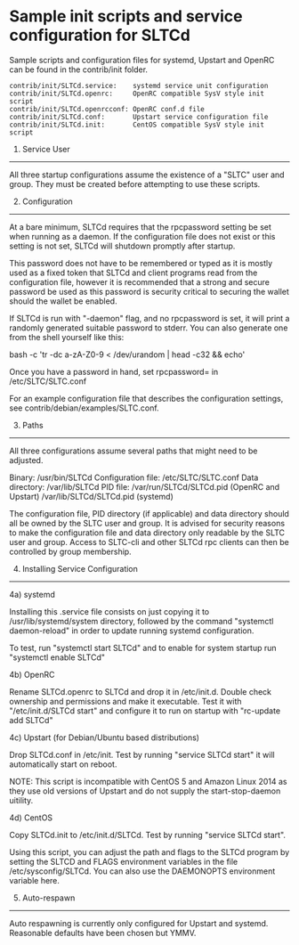 Sample init scripts and service configuration for SLTCd
==========================================================

Sample scripts and configuration files for systemd, Upstart and OpenRC
can be found in the contrib/init folder.

    contrib/init/SLTCd.service:    systemd service unit configuration
    contrib/init/SLTCd.openrc:     OpenRC compatible SysV style init script
    contrib/init/SLTCd.openrcconf: OpenRC conf.d file
    contrib/init/SLTCd.conf:       Upstart service configuration file
    contrib/init/SLTCd.init:       CentOS compatible SysV style init script

1. Service User
---------------------------------

All three startup configurations assume the existence of a "SLTC" user
and group.  They must be created before attempting to use these scripts.

2. Configuration
---------------------------------

At a bare minimum, SLTCd requires that the rpcpassword setting be set
when running as a daemon.  If the configuration file does not exist or this
setting is not set, SLTCd will shutdown promptly after startup.

This password does not have to be remembered or typed as it is mostly used
as a fixed token that SLTCd and client programs read from the configuration
file, however it is recommended that a strong and secure password be used
as this password is security critical to securing the wallet should the
wallet be enabled.

If SLTCd is run with "-daemon" flag, and no rpcpassword is set, it will
print a randomly generated suitable password to stderr.  You can also
generate one from the shell yourself like this:

bash -c 'tr -dc a-zA-Z0-9 < /dev/urandom | head -c32 && echo'

Once you have a password in hand, set rpcpassword= in /etc/SLTC/SLTC.conf

For an example configuration file that describes the configuration settings,
see contrib/debian/examples/SLTC.conf.

3. Paths
---------------------------------

All three configurations assume several paths that might need to be adjusted.

Binary:              /usr/bin/SLTCd
Configuration file:  /etc/SLTC/SLTC.conf
Data directory:      /var/lib/SLTCd
PID file:            /var/run/SLTCd/SLTCd.pid (OpenRC and Upstart)
                     /var/lib/SLTCd/SLTCd.pid (systemd)

The configuration file, PID directory (if applicable) and data directory
should all be owned by the SLTC user and group.  It is advised for security
reasons to make the configuration file and data directory only readable by the
SLTC user and group.  Access to SLTC-cli and other SLTCd rpc clients
can then be controlled by group membership.

4. Installing Service Configuration
-----------------------------------

4a) systemd

Installing this .service file consists on just copying it to
/usr/lib/systemd/system directory, followed by the command
"systemctl daemon-reload" in order to update running systemd configuration.

To test, run "systemctl start SLTCd" and to enable for system startup run
"systemctl enable SLTCd"

4b) OpenRC

Rename SLTCd.openrc to SLTCd and drop it in /etc/init.d.  Double
check ownership and permissions and make it executable.  Test it with
"/etc/init.d/SLTCd start" and configure it to run on startup with
"rc-update add SLTCd"

4c) Upstart (for Debian/Ubuntu based distributions)

Drop SLTCd.conf in /etc/init.  Test by running "service SLTCd start"
it will automatically start on reboot.

NOTE: This script is incompatible with CentOS 5 and Amazon Linux 2014 as they
use old versions of Upstart and do not supply the start-stop-daemon uitility.

4d) CentOS

Copy SLTCd.init to /etc/init.d/SLTCd. Test by running "service SLTCd start".

Using this script, you can adjust the path and flags to the SLTCd program by
setting the SLTCD and FLAGS environment variables in the file
/etc/sysconfig/SLTCd. You can also use the DAEMONOPTS environment variable here.

5. Auto-respawn
-----------------------------------

Auto respawning is currently only configured for Upstart and systemd.
Reasonable defaults have been chosen but YMMV.
